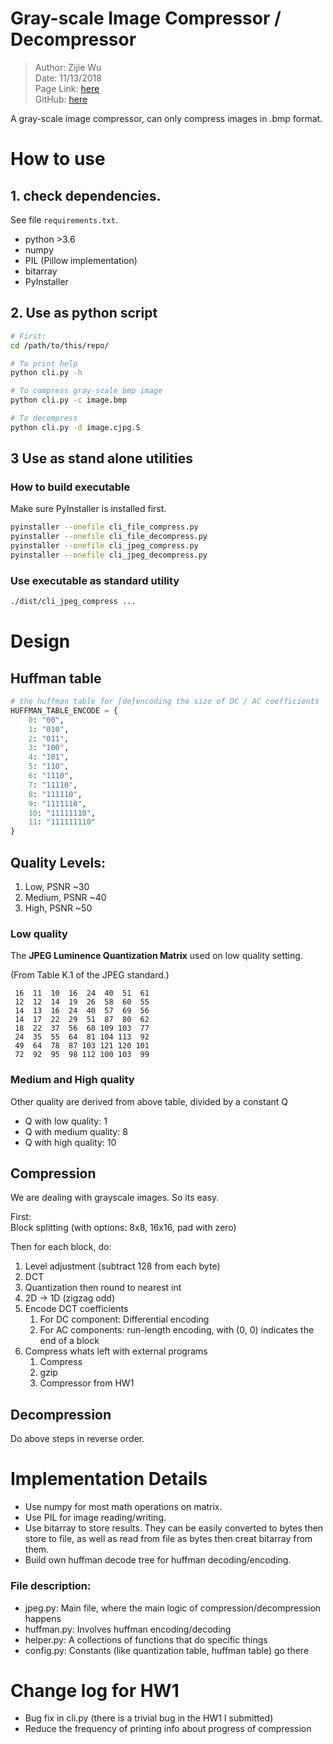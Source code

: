 # Gray-scale Image Compressor / Decompressor

> Author: Zijie Wu  
> Date: 11/13/2018  
> Page Link: [here](http://www.cs.brandeis.edu/%7Estorer/cs175/Assignments/ProjectJPEG/ProjectJPEG.html)  
> GitHub: [here](https://github.com/asvrada/gray-scale-jpeg-compressor)

A gray-scale image compressor, can only compress images in .bmp format.

# How to use

## 1. check dependencies.

See file `requirements.txt`.

* python >3.6
* numpy
* PIL (Pillow implementation)
* bitarray
* PyInstaller

## 2. Use as python script

```bash
# First:
cd /path/to/this/repo/

# To print help
python cli.py -h

# To compress gray-scale bmp image
python cli.py -c image.bmp

# To decompress
python cli.py -d image.cjpg.S
```

## 3 Use as stand alone utilities

### How to build executable

Make sure PyInstaller is installed first.

```bash
pyinstaller --onefile cli_file_compress.py
pyinstaller --onefile cli_file_decompress.py
pyinstaller --onefile cli_jpeg_compress.py
pyinstaller --onefile cli_jpeg_decompress.py
```

### Use executable as standard utility

```bash
./dist/cli_jpeg_compress ...
```

# Design

## Huffman table

```python
# the huffman table for [de]encoding the size of DC / AC coefficients
HUFFMAN_TABLE_ENCODE = {
    0: "00",
    1: "010",
    2: "011",
    3: "100",
    4: "101",
    5: "110",
    6: "1110",
    7: "11110",
    8: "111110",
    9: "1111110",
    10: "11111110",
    11: "111111110"
}
```

## Quality Levels:

1. Low, PSNR ~30
2. Medium, PSNR ~40
3. High, PSNR ~50

### Low quality
The **JPEG Luminence Quantization Matrix** used on low quality setting.

(From Table K.1 of the JPEG standard.) 

```
 16  11  10  16  24  40  51  61  
 12  12  14  19  26  58  60  55  
 14  13  16  24  40  57  69  56  
 14  17  22  29  51  87  80  62  
 18  22  37  56  68 109 103  77  
 24  35  55  64  81 104 113  92 
 49  64  78  87 103 121 120 101
 72  92  95  98 112 100 103  99
```
 
### Medium and High quality

Other quality are derived from above table, divided by a constant Q

* Q with low quality: 1
* Q with medium quality: 8
* Q with high quality: 10


## Compression
 
We are dealing with grayscale images. So its easy.
 
First:  
Block splitting (with options: 8x8, 16x16, pad with zero)
 
Then for each block, do:
 
 1. Level adjustment (subtract 128 from each byte)
 3. DCT
 4. Quantization then round to nearest int
 5. 2D -> 1D (zigzag odd)
 5. Encode DCT coefficients
    1. For DC component: Differential encoding
    2. For AC components: run-length encoding, with (0, 0) indicates the end of a block
 6. Compress whats left with external programs
    1. Compress
    2. gzip
    3. Compressor from HW1
 
## Decompression
 
Do above steps in reverse order.


# Implementation Details

* Use numpy for most math operations on matrix.
* Use PIL for image reading/writing.
* Use bitarray to store results. They can be easily converted to bytes then store to file, as well as read from file as bytes then creat bitarray from them.
* Build own huffman decode tree for huffman decoding/encoding.

### File description: 

* jpeg.py: Main file, where the main logic of compression/decompression happens
* huffman.py: Involves huffman encoding/decoding
* helper.py: A collections of functions that do specific things
* config.py: Constants (like quantization table, huffman table) go there

# Change log for HW1

* Bug fix in cli.py (there is a trivial bug in the HW1 I submitted)
* Reduce the frequency of printing info about progress of compression
